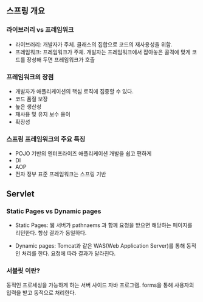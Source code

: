 ## 스프링 개요   
### 라이브러리 vs 프레임워크   

- 라이브러리: 개발자가 주체. 클래스의 집합으로 코드의 재사용성을 위함.   
- 프레임워크: 프레임워크가 주체. 개발자는 프레임워크에서 잡아놓은 골격에 맞게 코드를 장성해 두면 프레임워크가 호출  

### 프레임워크의 장점 
- 개발자가 애플리케이션의 핵심 로직에 집중할 수 있다.  
- 코드 품질 보장  
- 높은 생산성  
- 재사용 및 유지 보수 용이  
- 확장성  

### 스프링 프레임워크의 주요 특징  

- POJO 기반의 엔터프라이즈 애플리케이션 개발을 쉽고 편하게   
- DI
- AOP
- 전자 정부 표준 프레임워크는 스프링 기반  


## Servlet   

### Static Pages vs Dynamic pages  
- Static Pages: 웹 서버가 pathnaems 과 함께 요청을 받으면 해당하는 페이지를 리턴한다. 항상 결과가 동일하다.  

- Dynamic pages: Tomcat과 같은 WAS(Web Application Server)를 통해 동적인 처리를 한다. 요청에 따라 결과가 달라진다.   

### 서블릿 이란?  
동적인 프로세싱을 가능하게 하는 서버 사이드  자바 프로그램. forms을 통해 사용자의 입력을 받고 동적으로 처리한다. 

